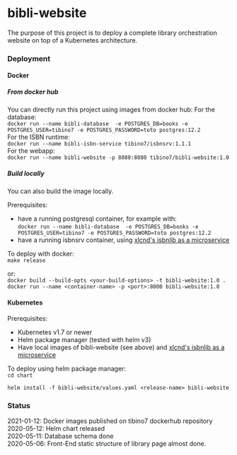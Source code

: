 # bibli-website

The purpose of this project is to deploy a complete library orchestration website on top of a Kubernetes architecture. 

### Deployment
#### Docker

##### From docker hub
You can directly run this project using images from docker hub:
For the database:    
`docker run --name bibli-database  -e POSTGRES_DB=books -e POSTGRES_USER=tibino7 -e POSTGRES_PASSWORD=toto postgres:12.2 `    
For the ISBN runtime:    
`docker run --name bibli-isbn-service tibino7/isbnsrv:1.1.1 `    
For the webapp:    
`docker run --name bibli-website -p 8080:8080 tibino7/bibli-website:1.0 `

##### Build locally
You can also build the image locally.

Prerequisites: 
- have a running postgresql container, for example with:    
`docker run --name bibli-database  -e POSTGRES_DB=books -e POSTGRES_USER=tibino7 -e POSTGRES_PASSWORD=toto postgres:12.2 `
- have a running isbnsrv container, using [xlcnd's isbnlib as a microservice](https://github.com/xlcnd/isbnsrv)    

To deploy with docker:    
`make release`

or:    
`docker build --build-opts <your-build-options> -t bibli-website:1.0 .`    
`docker run --name <container-name> -p <port>:8000 bibli-website:1.0`

#### Kubernetes
Prerequisites:
- Kubernetes v1.7 or newer
- Helm package manager (tested with helm v3)
- Have local images of bibli-website (see above) and [xlcnd's isbnlib as a microservice](https://github.com/xlcnd/isbnsrv)    

To deploy using helm package manager:    
`cd chart`

`helm install -f bibli-website/values.yaml <release-name> bibli-website`

### Status
2021-01-12: Docker images published on tibino7 dockerhub repository    
2020-05-12: Helm chart released    
2020-05-11: Database schema done    
2020-05-06: Front-End static structure of library page almost done. 